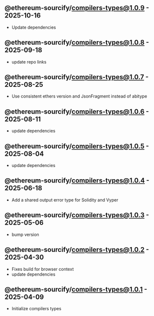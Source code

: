 

## @ethereum-sourcify/compilers-types@1.0.9 - 2025-10-16

- Update dependencies

## @ethereum-sourcify/compilers-types@1.0.8 - 2025-09-18

- update repo links

## @ethereum-sourcify/compilers-types@1.0.7 - 2025-08-25

- Use consistent ethers version and JsonFragment instead of abitype

## @ethereum-sourcify/compilers-types@1.0.6 - 2025-08-11

- update dependencies

## @ethereum-sourcify/compilers-types@1.0.5 - 2025-08-04

- update dependencies

## @ethereum-sourcify/compilers-types@1.0.4 - 2025-06-18

- Add a shared output error type for Solidity and Vyper

## @ethereum-sourcify/compilers-types@1.0.3 - 2025-05-06

- bump version

## @ethereum-sourcify/compilers-types@1.0.2 - 2025-04-30

- Fixes build for browser context
- update dependencies

## @ethereum-sourcify/compilers-types@1.0.1 - 2025-04-09

- Initialize compilers types
